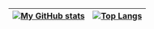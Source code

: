 | [![My GitHub stats](https://github-readme-stats.vercel.app/api?username=Timofey1488&theme=cobalt&hide_border=true&show_icons=true&count_private=true&bg_color=00000000)](https://github.com/anuraghazra/github-readme-stats) | [![Top Langs](https://github-readme-stats.vercel.app/api/top-langs/?username=Timofey1488&layout=compact&theme=cobalt&hide_border=true&count_private=true&bg_color=00000000&langs_count=8&hide=javascript,html,css,Stata,Shell,Makefile,Ml)](https://github.com/anuraghazra/github-readme-stats) |
| ----------- | ----------- |


